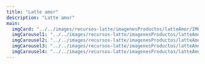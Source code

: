 ```yaml
---
title: "Latte amor"
description: "Latte amor" 
main:
  imgCard: "../../images/recursos-latte/imagenesProductos/latteAmor/IMG-20240717-WA0034.jpg"
  imgCarousel1: "../../images/recursos-latte/imagenesProductos/latteAmor/IMG-20240717-WA0034.jpg"
  imgCarousel2: "../../images/recursos-latte/imagenesProductos/latteAmor/IMG-20240717-WA0034.jpg"
  imgCarousel3: "../../images/recursos-latte/imagenesProductos/latteAmor/IMG-20240717-WA0034.jpg"
  imgCarousel4: "../../images/recursos-latte/imagenesProductos/latteAmor/IMG-20240717-WA0034.jpg"
---
```

